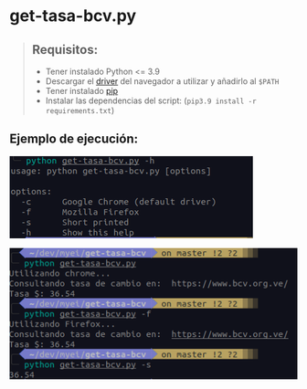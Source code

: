 # get-tasa-bcv.py

> ## Requisitos:
> - Tener instalado Python <= 3.9
> - Descargar el  [driver](https://selenium-python.readthedocs.io/installation.html#drivers) del navegador a utilizar y añadirlo al ```$PATH```
> - Tener instalado [pip](https://pip.pypa.io/en/stable/installation/)
> - Instalar las dependencias del script: (```pip3.9 install -r requirements.txt```)

## Ejemplo de ejecución:

![Ejemplo de ayuda](https://github.com/myei/get-tasa-bcv/blob/master/examples/Help.png?raw=true)

![Ejemplo de ejecución](https://github.com/myei/get-tasa-bcv/blob/master/examples/Execution.png?raw=true)